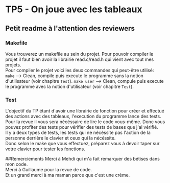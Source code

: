 # TP5 - On joue avec les tableaux

## Petit readme à l'attention des reviewers

### Makefile

Vous trouverez un makefile au sein du projet. Pour pouvoir compiler le projet il faut bien avoir la librairie read.c/read.h qui vient avec tout mes projets.<br>
Pour compiler le projet voici les deux commandes qui peut-être utilisé:<br>
`make` --> Clean, compile puis execute le programme sans la notion d'utilisateur (voir chapitre `Test`).
`make user` --> Clean, compule puis execute le programme avec la notion d'utilisateur (voir chapitre `Test`).

### Test
L'objectif du TP étant d'avoir une librairie de fonction pour créer et effectué des actions avec des tableaux, l'execution du programme lance des tests.<br>
Pour la revue il vous sera nécéssaire de lire le code vous-même. Donc vous pouvez profiter des tests pour vérifier des tests de bases que j'ai vérifié.<br>
Il y a deux types de tests, les tests qui ne nécéssite pas l'action de la personne derrière le clavier et ceux qui la nécéssite.<br>
Donc selon le make que vous effectuez, préparez vous à devoir taper sur votre clavier pour tester les fonctions.

##Remerciements
Merci à Mehdi qui m'a fait remarquer des bétises dans mon code.<br>
Merci à Guillaume pour la revue de code.<br>
Et un grand merci à ma maman parce que c'est une crème.<br>


